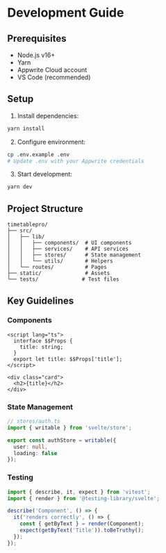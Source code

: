 # Development Guide

## Prerequisites

- Node.js v16+
- Yarn
- Appwrite Cloud account
- VS Code (recommended)

## Setup

1. Install dependencies:
```bash
yarn install
```

2. Configure environment:
```bash
cp .env.example .env
# Update .env with your Appwrite credentials
```

3. Start development:
```bash
yarn dev
```

## Project Structure

```
timetablepro/
├── src/
│   ├── lib/
│   │   ├── components/  # UI components
│   │   ├── services/    # API services
│   │   ├── stores/      # State management
│   │   └── utils/       # Helpers
│   └── routes/          # Pages
├── static/              # Assets
└── tests/              # Test files
```

## Key Guidelines

### Components

```svelte
<script lang="ts">
  interface $$Props {
    title: string;
  }
  export let title: $$Props['title'];
</script>

<div class="card">
  <h2>{title}</h2>
</div>
```

### State Management

```typescript
// stores/auth.ts
import { writable } from 'svelte/store';

export const authStore = writable({
  user: null,
  loading: false
});
```

### Testing

```typescript
import { describe, it, expect } from 'vitest';
import { render } from '@testing-library/svelte';

describe('Component', () => {
  it('renders correctly', () => {
    const { getByText } = render(Component);
    expect(getByText('Title')).toBeTruthy();
  });
});
``` 